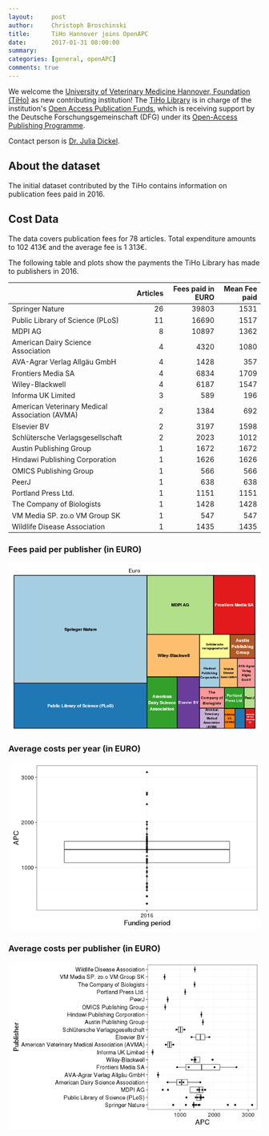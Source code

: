 ```yaml
---
layout:     post
author:     Christoph Broschinski
title:      TiHo Hannover joins OpenAPC
date:       2017-01-31 08:00:00
summary:    
categories: [general, openAPC]
comments: true
---
```





We welcome the [University of Veterinary Medicine Hannover, Foundation (TiHo)](http://www.tiho-hannover.de/en/home/) as new contributing institution!
The [TiHo Library](http://www.tiho-hannover.de/de/kliniken-institute/bibliothek/) is in charge of the institution's [Open Access Publication Funds](http://www.tiho-hannover.de/kliniken-institute/bibliothek/open-access/publikationsfonds-an-der-tiho/open-access-publikationsfonds-der-dfg/),
which is receiving support by the Deutsche Forschungsgemeinschaft (DFG) under its [Open-Access Publishing Programme](http://www.dfg.de/en/research_funding/programmes/infrastructure/lis/funding_opportunities/open_access/).

Contact person is [Dr. Julia Dickel](mailto:julia.dickel@tiho-hannover.de).

## About the dataset

The initial dataset contributed by the TiHo contains information on publication fees paid in 2016. 

## Cost Data



The data covers publication fees for 78 articles. Total expenditure amounts to 102 413€ and the average fee is 1 313€.

The following table and plots show the payments the TiHo Library has made to publishers in 2016.


|                                               | Articles| Fees paid in EURO| Mean Fee paid|
|:----------------------------------------------|--------:|-----------------:|-------------:|
|Springer Nature                                |       26|             39803|          1531|
|Public Library of Science (PLoS)               |       11|             16690|          1517|
|MDPI AG                                        |        8|             10897|          1362|
|American Dairy Science Association             |        4|              4320|          1080|
|AVA-Agrar Verlag Allgäu GmbH                   |        4|              1428|           357|
|Frontiers Media SA                             |        4|              6834|          1709|
|Wiley-Blackwell                                |        4|              6187|          1547|
|Informa UK Limited                             |        3|               589|           196|
|American Veterinary Medical Association (AVMA) |        2|              1384|           692|
|Elsevier BV                                    |        2|              3197|          1598|
|Schlütersche Verlagsgesellschaft               |        2|              2023|          1012|
|Austin Publishing Group                        |        1|              1672|          1672|
|Hindawi Publishing Corporation                 |        1|              1626|          1626|
|OMICS Publishing Group                         |        1|               566|           566|
|PeerJ                                          |        1|               638|           638|
|Portland Press Ltd.                            |        1|              1151|          1151|
|The Company of Biologists                      |        1|              1428|          1428|
|VM Media SP. zo.o VM Group SK                  |        1|               547|           547|
|Wildlife Disease Association                   |        1|              1435|          1435|

### Fees paid per publisher (in EURO)

![plot of chunk tree_tiho_2017_01_31_full](/figure/tree_tiho_2017_01_31_full-1.png)

###  Average costs per year (in EURO)

![plot of chunk box_tiho_2017_01_31_year_full](/figure/box_tiho_2017_01_31_year_full-1.png)

###  Average costs per publisher (in EURO)

![plot of chunk box_tiho_2017_01_31_publisher_full](/figure/box_tiho_2017_01_31_publisher_full-1.png)
